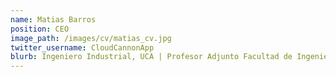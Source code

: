 ```yaml
---
name: Matias Barros
position: CEO
image_path: /images/cv/matias_cv.jpg
twitter_username: CloudCannonApp
blurb: Ingeniero Industrial, UCA | Profesor Adjunto Facultad de Ingenieria, UCA |
---
```

